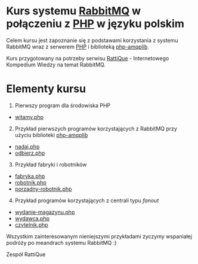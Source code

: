 # Kurs systemu [RabbitMQ](https://www.rabbitmq.com/) w połączeniu z [PHP](https://php.net/) w języku polskim  

Celem kursu jest zapoznanie się z podstawami korzystania z systemu RabbitMQ wraz z serwerem [PHP](https://php.net/) i biblioteką [php-amqplib](https://github.com/php-amqplib/php-amqplib).

Kurs przygotowany na potrzeby serwisu [RattiQue](https://www.rattique.com/pl/) - Internetowego Kompedium Wiedzy na temat RabbitMQ.

# Elementy kursu

1. Pierwszy program dla środowiska PHP
  * [witamy.php](witamy.php)

2. Przykład pierwszych programów korzystających z RabbitMQ przy użyciu biblioteki [php-amqplib](https://github.com/php-amqplib/php-amqplib)
  * [nadaj.php](nadaj.php)
  * [odbierz.php](odbierz.php)

3. Przykład fabryki i robotników
  * [fabryka.php](fabryka.php)
  * [robotnik.php](robotnik.php)
  * [porzadny-robotnik.php](porzadny-robotnik.php)

4. Przykład programów korzystających z centrali typu _fanout_
  * [wydanie-magazynu.php](wydanie-magazynu.php)
  * [wydawca.php](wydawca.php)
  * [czytelnik.php](czytelnik.php)


Wszystkim zainteresowanym nieniejszymi przykładami życzymy wspaniałej podróży po meandrach systemu RabbitMQ :)

Zespół RattiQue
